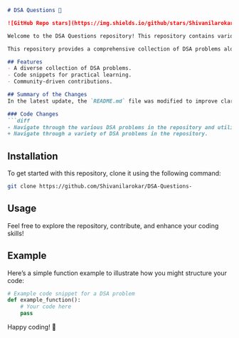 ```markdown
# DSA Questions 🤖

![GitHub Repo stars](https://img.shields.io/github/stars/Shivanilarokar/DSA-Questions-) ![GitHub forks](https://img.shields.io/github/forks/Shivanilarokar/DSA-Questions-) ![GitHub license](https://img.shields.io/github/license/Shivanilarokar/DSA-Questions-)

Welcome to the DSA Questions repository! This repository contains various Data Structures and Algorithms (DSA) problems designed to enhance your coding skills and understanding of core concepts. Whether you are preparing for interviews or looking to improve your programming abilities, this repository is a great resource!

This repository provides a comprehensive collection of DSA problems along with code snippets to help you practice and enhance your understanding.

## Features
- A diverse collection of DSA problems.
- Code snippets for practical learning.
- Community-driven contributions.

## Summary of the Changes
In the latest update, the `README.md` file was modified to improve clarity and streamline the information presented. 

### Code Changes
```diff
- Navigate through the various DSA problems in the repository and utilize the code snippets provided.
+ Navigate through a variety of DSA problems in the repository.
```

## Installation
To get started with this repository, clone it using the following command:
```bash
git clone https://github.com/Shivanilarokar/DSA-Questions-
```

## Usage
Feel free to explore the repository, contribute, and enhance your coding skills! 

## Example
Here’s a simple function example to illustrate how you might structure your code:

```python
# Example code snippet for a DSA problem
def example_function():
    # Your code here
    pass
```

Happy coding! 🚀
```